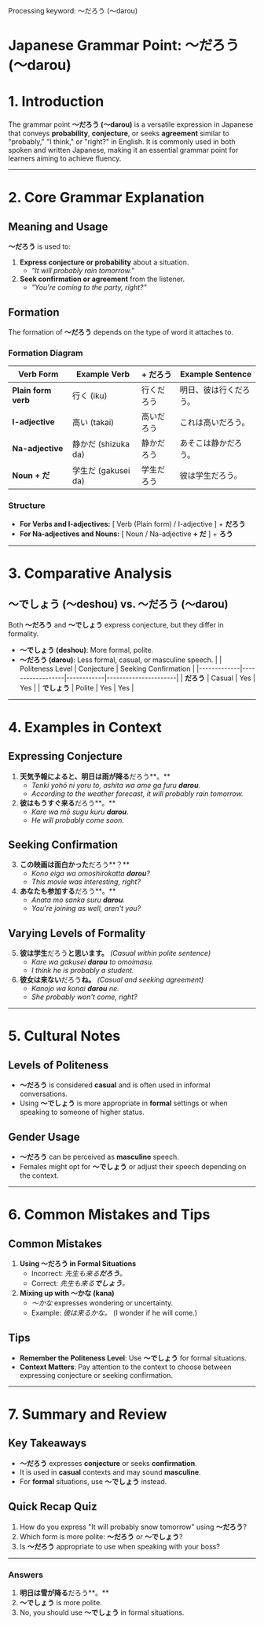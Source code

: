 Processing keyword: ～だろう (〜darou)
# Japanese Grammar Point: ～だろう (〜darou)
# 1. Introduction
The grammar point **～だろう (〜darou)** is a versatile expression in Japanese that conveys **probability**, **conjecture**, or seeks **agreement** similar to "probably," "I think," or "right?" in English. It is commonly used in both spoken and written Japanese, making it an essential grammar point for learners aiming to achieve fluency.

---
# 2. Core Grammar Explanation
## Meaning and Usage
**～だろう** is used to:
1. **Express conjecture or probability** about a situation.
   - *"It will probably rain tomorrow."*
2. **Seek confirmation or agreement** from the listener.
   - *"You're coming to the party, right?"*
## Formation
The formation of **～だろう** depends on the type of word it attaches to.
### Formation Diagram
| Verb Form          | Example Verb     | + だろう          | Example Sentence               |
|--------------------|------------------|------------------|--------------------------------|
| **Plain form verb**  | 行く (iku)        | 行くだろう          | 明日、彼は行くだろう。           |
| **I-adjective**    | 高い (takai)      | 高いだろう          | これは高いだろう。               |
| **Na-adjective**   | 静かだ (shizuka da)| 静かだろう          | あそこは静かだろう。             |
| **Noun + だ**        | 学生だ (gakusei da)| 学生だろう          | 彼は学生だろう。                 |
### Structure
- **For Verbs and I-adjectives:**
  \[ Verb (Plain form) / I-adjective \] + **だろう**
- **For Na-adjectives and Nouns:**
  \[ Noun / Na-adjective **+ だ** \] + **ろう**
---
# 3. Comparative Analysis
## ～でしょう (〜deshou) vs. ～だろう (〜darou)
Both **～だろう** and **～でしょう** express conjecture, but they differ in formality.
- **～でしょう (deshou)**: More formal, polite.
- **～だろう (darou)**: Less formal, casual, or masculine speech.
|             | Politeness Level | Conjecture | Seeking Confirmation |
|-------------|------------------|------------|----------------------|
| **だろう**    | Casual           | Yes        | Yes                  |
| **でしょう**  | Polite           | Yes        | Yes                  |
---
# 4. Examples in Context
## Expressing Conjecture
1. **天気予報によると、明日は雨が降る**だろう**。**
   - *Tenki yohō ni yoru to, ashita wa ame ga furu **darou**.*
   - *According to the weather forecast, it will probably rain tomorrow.*
2. **彼はもうすぐ来る**だろう**。**
   - *Kare wa mō sugu kuru **darou**.*
   - *He will probably come soon.*
## Seeking Confirmation
3. **この映画は面白かった**だろう**？**
   - *Kono eiga wa omoshirokatta **darou**?*
   - *This movie was interesting, right?*
4. **あなたも参加する**だろう**。**
   - *Anata mo sanka suru **darou**.*
   - *You're joining as well, aren't you?*
## Varying Levels of Formality
5. **彼は学生**だろう**と思います。** _(Casual within polite sentence)_
   - *Kare wa gakusei **darou** to omoimasu.*
   - *I think he is probably a student.*
6. **彼女は来ない**だろう**ね。** _(Casual and seeking agreement)_
   - *Kanojo wa konai **darou** ne.*
   - *She probably won't come, right?*
---
# 5. Cultural Notes
## Levels of Politeness
- **～だろう** is considered **casual** and is often used in informal conversations.
- Using **～でしょう** is more appropriate in **formal** settings or when speaking to someone of higher status.
  
## Gender Usage
- **～だろう** can be perceived as **masculine** speech.
- Females might opt for **～でしょう** or adjust their speech depending on the context.
---
# 6. Common Mistakes and Tips
## Common Mistakes
1. **Using ～だろう in Formal Situations**
   - Incorrect: *先生も来る**だろう**。*
   - Correct: *先生も来る**でしょう**。*
2. **Mixing up with ～かな (kana)**
   - *～かな* expresses wondering or uncertainty.
   - Example: *彼は来るかな。* (I wonder if he will come.)
## Tips
- **Remember the Politeness Level**: Use **～でしょう** for formal situations.
- **Context Matters**: Pay attention to the context to choose between expressing conjecture or seeking confirmation.
---
# 7. Summary and Review
## Key Takeaways
- **～だろう** expresses **conjecture** or seeks **confirmation**.
- It is used in **casual** contexts and may sound **masculine**.
- For **formal** situations, use **～でしょう** instead.
## Quick Recap Quiz
1. How do you express "It will probably snow tomorrow" using **～だろう**?
2. Which form is more polite: **～だろう** or **～でしょう**?
3. Is **～だろう** appropriate to use when speaking with your boss?
---
### **Answers**
1. **明日は雪が降る**だろう**。**
2. **～でしょう** is more polite.
3. No, you should use **～でしょう** in formal situations.

